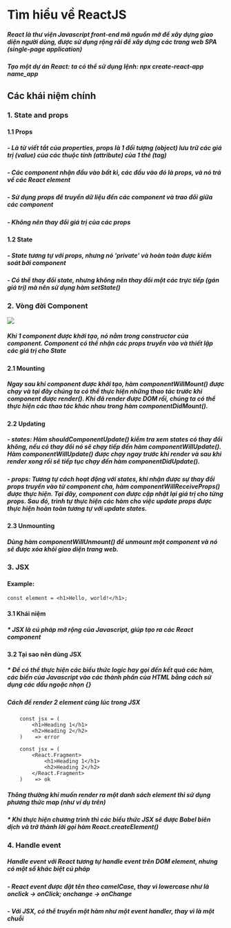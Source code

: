 # Tìm hiểu về ReactJS

##### React là thư viện Javascript front-end mã nguồn mở để xây dựng giao diện người dùng, được sử dụng rộng rãi để xây dựng các trang web SPA (single-page application)

##### Tạo một dự án React: ta có thể sử dụng lệnh: npx create-react-app name_app

## Các khái niệm chính

### 1. State and props
#### 1.1 Props
##### - Là từ viết tắt của properties, props là 1 đối tượng (object) lưu trữ các giá trị (value) của các thuộc tính (attribute) của 1 thẻ (tag)
##### - Các component nhận đầu vào bất kì, các đầu vào đó là props, và nó trả về các React element
##### - Sử dụng props để truyền dữ liệu đến các component và trao đổi giữa các component
##### - Không nên thay đổi giá trị của các props
#### 1.2 State
##### - State tương tự với props, nhưng nó 'private' và hoàn toàn được kiểm soát bởi component
##### - Có thể thay đổi state, nhưng không nên thay đổi một các trực tiếp (gán giá trị) mà nên sử dụng hàm setState()

### 2. Vòng đời Component
![](https://programmingwithmosh.com/wp-content/uploads/2018/10/Screen-Shot-2018-10-31-at-1.44.28-PM-1024x567.png)

##### Khi 1 component được khởi tạo, nó nằm trong constructor của component. Component có thể nhận các props truyền vào và thiết lập các giá trị cho State

#### 2.1 Mounting
##### Ngay sau khi component được khởi tạo, hàm componentWillMount() được chạy và tại đây chúng ta có thể thực hiện những thao tác trước khi component được render(). Khi đã render được DOM rồi, chúng ta có thể thực hiện các thao tác khác nhau trong hàm componentDidMount().

#### 2.2 Updating
##### - states: Hàm shouldComponentUpdate() kiểm tra xem states có thay đổi không, nếu có thay đổi nó sẽ chạy tiếp đến hàm componentWillUpdate(). Hàm componentWillUpdate() được chạy ngay trước khi render và sau khi render xong rồi sẽ tiếp tục chạy đến hàm componentDidUpdate().

##### - props: Tương tự cách hoạt động với states, khi nhận được sự thay đổi props truyền vào từ component cha, hàm componentWillReceiveProps() được thực hiện. Tại đây, component con được cập nhật lại giá trị cho từng props. Sau đó, trình tự thực hiện các hàm cho việc update props được thực hiện hoàn toàn tương tự với update states.

#### 2.3 Unmounting
##### Dùng hàm componentWillUnmount() để unmount một component và nó sẽ được xóa khỏi giao diện trang web.

### 3. JSX
#### Example:
```reactjs
const element = <h1>Hello, world!</h1>;
```

#### 3.1 Khái niệm
##### * JSX là cú pháp mở rộng của Javascript, giúp tạo ra các React component 

#### 3.2 Tại sao nên dùng JSX
##### * Để có thể thực hiện các biểu thức logic hay gọi đến kết quả các hàm, các biến của Javascript vào các thành phần của HTML bằng cách sử dụng các dấu ngoặc nhọn {}

##### Cách để render 2 element cùng lúc trong JSX
```reactjs
    const jsx = (
        <h1>Heading 1</h1>
        <h2>Heading 2</h2>
    )    => error

    const jsx = (
        <React.Fragment>
            <h1>Heading 1</h1>
            <h2>Heading 2</h2>
        </React.Fragment> 
    )    => ok
```
##### Thông thường khi muốn render ra một danh sách element thì sử dụng phương thức map (như ví dụ trên)  

##### * Khi thực hiện chương trình thì các biểu thức JSX sẽ được Babel biên dịch và trở thành lời gọi hàm React.createElement()

### 4. Handle event
##### Handle event với React tương tự handle event trên DOM element, nhưng có một số khác biệt cú pháp

##### - React event được đặt tên theo camelCase, thay vì lowercase như là onclick -> onClick; onchange -> onChange
##### - Với JSX, có thể truyền một hàm như một event handler, thay vì là một chuỗi
    
